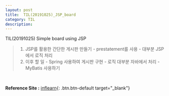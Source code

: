 ```yaml
---
layout: post
title:  TIL(20191025)_JSP_board
category: TIL 
description: 
---
```


TIL(20191025) <span class="red">Simple board using JSP</span>
<br>

> 1. JSP를 활용한 간단한 게시판 만들기
    - prestatement를 사용
    - 대부분 JSP에서 로직 처리
> 2. 이후 할 일
    - Spring 사용하여 게시판 구현
    - 로직 대부분 자바에서 처리
    - MyBatis 사용하기
<br>



**Reference Site :** 
[inflearn](https://www.inflearn.com/course/jsp-%EA%B2%8C%EC%8B%9C%ED%8C%90/dashboard){: .btn.btn-default target="_blank"}
<br>

